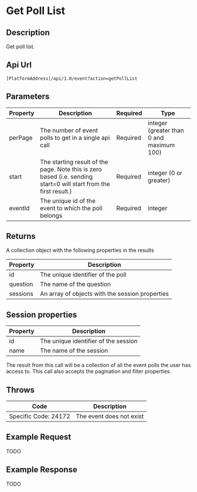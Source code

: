 # Get Poll List

## Description

Get poll list.

## Api Url

`[PlatformAddress]/api/1.0/event?action=getPollList`

## Parameters

| Property | Description | Required | Type |
| --- | --- | --- | --- |
| perPage | The number of event polls to get in a single api call | Required | integer \(greater than 0 and maximum 100\) |
| start | The starting result of the page. Note this is zero based \(i.e. sending start=0 will start from the first result.\) | Required | integer \(0 or greater\) |
| eventId | The unique id of the event to which the poll belongs | Required | integer |

## Returns

A collection object with the following properties in the results

| Property | Description |
| --- | --- |
| id | The unique identifier of the poll |
| question | The name of the question |
| sessions | An array of objects with the session properties |

## Session properties

| Property | Description |
| --- | --- |
| id | The unique identifier of the session |
| name | The name of the session |

The result from this call will be a collection of all the event polls the user has access to. This call also accepts the pagination and filter properties.

## Throws

| Code | Description |
| --- | --- |
| Specific Code: 24172 | The event does not exist |

## Example Request

TODO

## Example Response

TODO

